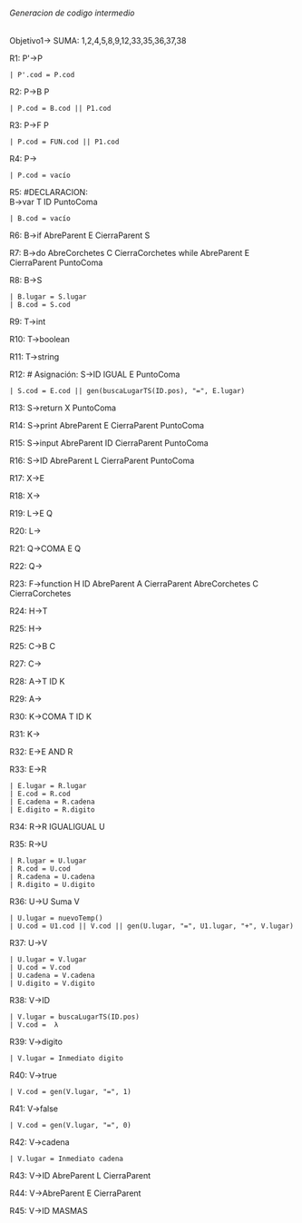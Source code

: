 ###### Generacion de codigo intermedio

Objetivo1-> SUMA: 1,2,4,5,8,9,12,33,35,36,37,38


R1:
P'->P

	| P'.cod = P.cod
	
R2:
P->B P

	| P.cod = B.cod || P1.cod
R3:
P->F P

	| P.cod = FUN.cod || P1.cod

R4:
P->

	| P.cod = vacío
	
R5: #DECLARACION:   
B->var T ID PuntoComa

	| B.cod = vacío

R6:
B->if AbreParent E CierraParent S

R7:
B->do AbreCorchetes C CierraCorchetes while AbreParent E CierraParent PuntoComa

R8:
B->S

	| B.lugar = S.lugar
	| B.cod = S.cod

R9:
T->int


R10:
T->boolean

R11:
T->string

R12: # Asignación:
S->ID IGUAL E PuntoComa

    | S.cod = E.cod || gen(buscaLugarTS(ID.pos), "=", E.lugar)

R13:
S->return X PuntoComa

R14:
S->print AbreParent E CierraParent PuntoComa

R15:
S->input AbreParent ID CierraParent PuntoComa

R16:
S->ID AbreParent L CierraParent PuntoComa

R17:
X->E

R18:
X->

R19:
L->E Q

R20:
L->

R21:
Q->COMA E Q

R22:
Q->

R23:
F->function H ID AbreParent A CierraParent AbreCorchetes C CierraCorchetes

R24:
H->T

R25:
H->

R25:
C->B C

R27:
C->

R28:
A->T ID K


R29:
A->

R30:
K->COMA T ID K

R31:
K->

R32:
E->E AND R

R33:
E->R

	| E.lugar = R.lugar
	| E.cod = R.cod
	| E.cadena = R.cadena
    | E.digito = R.digito	

R34:
R->R IGUALIGUAL U

R35:
R->U

	| R.lugar = U.lugar
	| R.cod = U.cod
	| R.cadena = U.cadena
    | R.digito = U.digito

R36:
U->U Suma V

	| U.lugar = nuevoTemp()
	| U.cod = U1.cod || V.cod || gen(U.lugar, "=", U1.lugar, "+", V.lugar)

R37:
U->V

	| U.lugar = V.lugar
	| U.cod = V.cod
	| U.cadena = V.cadena
	| U.digito = V.digito

R38:
V->ID

	| V.lugar = buscaLugarTS(ID.pos)
	| V.cod =  λ

R39:
V->digito

	| V.lugar = Inmediato digito
	

R40:
V->true

    | V.cod = gen(V.lugar, "=", 1)

R41:
V->false

    | V.cod = gen(V.lugar, "=", 0)

R42:
V->cadena

	| V.lugar = Inmediato cadena
	

R43:
V->ID AbreParent L CierraParent

R44:
V->AbreParent E CierraParent

R45:
V->ID MASMAS

